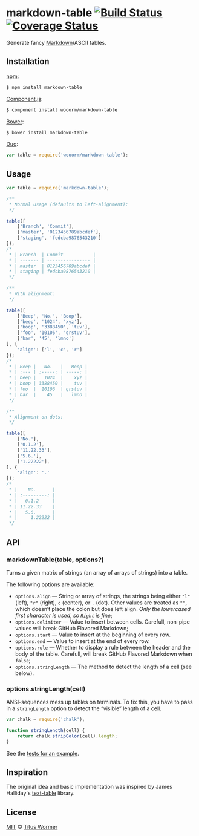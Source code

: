 # markdown-table [![Build Status](https://img.shields.io/travis/wooorm/markdown-table.svg?style=flat)](https://travis-ci.org/wooorm/markdown-table) [![Coverage Status](https://img.shields.io/coveralls/wooorm/markdown-table.svg?style=flat)](https://coveralls.io/r/wooorm/markdown-table?branch=master)

Generate fancy [Markdown](https://help.github.com/articles/github-flavored-markdown/#tables)/ASCII tables.

## Installation

[npm](https://docs.npmjs.com/cli/install):

```bash
$ npm install markdown-table
```

[Component.js](https://github.com/componentjs/component):

```bash
$ component install wooorm/markdown-table
```

[Bower](http://bower.io/#install-packages):

```bash
$ bower install markdown-table
```

[Duo](http://duojs.org/#getting-started):

```javascript
var table = require('wooorm/markdown-table');
```

## Usage

```javascript
var table = require('markdown-table');

/**
 * Normal usage (defaults to left-alignment):
 */

table([
    ['Branch', 'Commit'],
    ['master', '0123456789abcdef'],
    ['staging', 'fedcba9876543210']
]);
/*
 * | Branch  | Commit           |
 * | ------- | ---------------- |
 * | master  | 0123456789abcdef |
 * | staging | fedcba9876543210 |
 */

/**
 * With alignment:
 */

table([
    ['Beep', 'No.', 'Boop'],
    ['beep', '1024', 'xyz'],
    ['boop', '3388450', 'tuv'],
    ['foo', '10106', 'qrstuv'],
    ['bar', '45', 'lmno']
], {
    'align': ['l', 'c', 'r']
});
/*
 * | Beep |   No.   |   Boop |
 * | :--- | :-----: | -----: |
 * | beep |   1024  |    xyz |
 * | boop | 3388450 |    tuv |
 * | foo  |  10106  | qrstuv |
 * | bar  |    45   |   lmno |
 */

/**
 * Alignment on dots:
 */

table([
    ['No.'],
    ['0.1.2'],
    ['11.22.33'],
    ['5.6.'],
    ['1.22222'],
], {
    'align': '.'
});
/*
 * |    No.      |
 * | :---------: |
 * |   0.1.2     |
 * | 11.22.33    |
 * |   5.6.      |
 * |     1.22222 |
 */
```

## API

### markdownTable(table, options?)

Turns a given matrix of strings (an array of arrays of strings) into a table.

The following options are available:

- `options.align`  — String or array of strings, the strings being either `"l"` (left), `"r"` (right), `c` (center), or `.` (dot). Other values are treated as `""`, which doesn’t place the colon but does left align. _Only the lowercased first character is used, so `Right` is fine_;
- `options.delimiter` — Value to insert between cells. Carefull, non-pipe values will break GitHub Flavored Markdown;
- `options.start` — Value to insert at the beginning of every row.
- `options.end` — Value to insert at the end of every row.
- `options.rule` — Whether to display a rule between the header and the body of the table. Carefull, will break GitHub Flavored Markdown when `false`;
- `options.stringLength` — The method to detect the length of a cell (see below).

### options.stringLength(cell)

ANSI-sequences mess up tables on terminals. To fix this, you have to pass in a `stringLength` option to detect the “visible” length of a cell.

```javascript
var chalk = require('chalk');

function stringLength(cell) {
    return chalk.stripColor(cell).length;
}
```

See the [tests for an example](test.js#L368-L375).

## Inspiration

The original idea and basic implementation was inspired by James Halliday's [text-table](https://github.com/substack/text-table) library.

## License

[MIT](LICENSE) © [Titus Wormer](http://wooorm.com)
